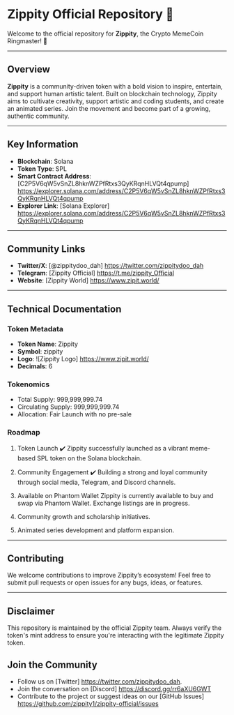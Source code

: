 # Zippity Official Repository 🎩  
Welcome to the official repository for **Zippity**, the Crypto MemeCoin Ringmaster! 🎪  

---

## Overview  
**Zippity** is a community-driven token with a bold vision to inspire, entertain, and support human artistic talent. Built on blockchain technology, Zippity aims to cultivate creativity, support artistic and coding students, and create an animated series. Join the movement and become part of a growing, authentic community.  

---

## Key Information  

- **Blockchain**: Solana  
- **Token Type**: SPL  
- **Smart Contract Address**: [C2P5V6qW5vSnZL8hknWZPfRtxs3QyKRqnHLVQt4qpump] https://explorer.solana.com/address/C2P5V6qW5vSnZL8hknWZPfRtxs3QyKRqnHLVQt4qpump
- **Explorer Link**: [Solana Explorer] https://explorer.solana.com/address/C2P5V6qW5vSnZL8hknWZPfRtxs3QyKRqnHLVQt4qpump

---

## Community Links  

- **Twitter/X**: [@zippitydoo_dah] https://twitter.com/zippitydoo_dah  
- **Telegram**: [Zippity Official]
https://t.me/zippity_Official
- **Website**: [Zippity World] https://www.zipit.world/

---

## Technical Documentation  

### Token Metadata  
- **Token Name**: Zippity  
- **Symbol**: zippity 
- **Logo**: ![Zippity Logo] https://www.zipit.world/
- **Decimals**: 6

### Tokenomics  
- Total Supply: 999,999,999.74
- Circulating Supply: 999,999,999.74
- Allocation: Fair Launch with no pre-sale 

### Roadmap  
1. Token Launch ✔️
Zippity successfully launched as a vibrant meme-based SPL token on the Solana blockchain.

2. Community Engagement ✔️
Building a strong and loyal community through social media, Telegram, and Discord channels.

3. Available on Phantom Wallet Zippity is currently available to buy and swap via Phantom Wallet. Exchange listings are in progress.

4. Community growth and scholarship initiatives.

5. Animated series development and platform expansion.

---

## Contributing  

We welcome contributions to improve Zippity’s ecosystem! Feel free to submit pull requests or open issues for any bugs, ideas, or features.  

---

## Disclaimer  

This repository is maintained by the official Zippity team. Always verify the token's mint address to ensure you're interacting with the legitimate Zippity token.

## Join the Community
- Follow us on [Twitter]
https://twitter.com/zippitydoo_dah.
- Join the conversation on [Discord]
https://discord.gg/rr6aXU6GWT
- Contribute to the project or suggest ideas on our [GitHub Issues]
https://github.com/zippity1/zippity-official/issues
